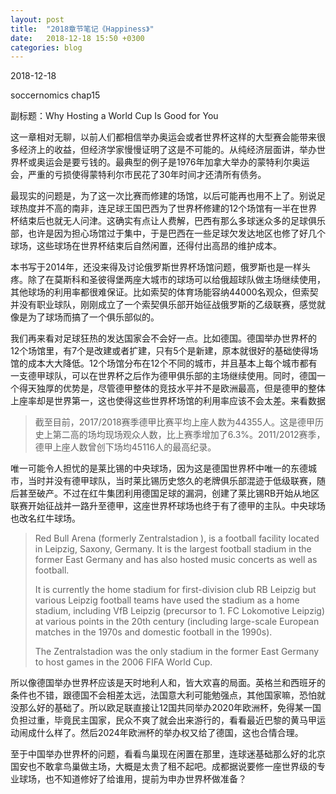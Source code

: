 ```yaml
---
layout: post
title:  "2018章节笔记《Happiness》"
date:   2018-12-18 15:50 +0300
categories: blog
---
```


2018-12-18

soccernomics chap15

副标题：Why Hosting a World Cup Is Good for You

这一章相对无聊，以前人们都相信举办奥运会或者世界杯这样的大型赛会能带来很多经济上的收益，但经济学家慢慢证明了这是不可能的。从纯经济层面讲，举办世界杯或奥运会是要亏钱的。最典型的例子是1976年加拿大举办的蒙特利尔奥运会，严重的亏损使得蒙特利尔市民花了30年时间才还清所有债务。

最现实的问题是，为了这一次比赛而修建的场馆，以后可能再也用不上了。别说足球热度并不高的南非，连足球王国巴西为了世界杯修建的12个场馆有一半在世界杯结束后也就无人问津。这确实有点让人费解，巴西有那么多球迷众多的足球俱乐部，也许是因为担心场馆过于集中，于是巴西在一些足球欠发达地区也修了好几个球场，这些球场在世界杯结束后自然闲置，还得付出高昂的维护成本。

本书写于2014年，还没来得及讨论俄罗斯世界杯场馆问题，俄罗斯也是一样头疼。除了在莫斯科和圣彼得堡两座大城市的球场可以给俄超球队做主场继续使用，其他球场的利用率都很难保证。比如索契的体育场能容纳44000名观众，但索契并没有职业球队，刚刚成立了一个索契俱乐部开始征战俄罗斯的乙级联赛，感觉就像是为了球场而搞了一个俱乐部似的。

我们再来看对足球狂热的发达国家会不会好一点。比如德国。德国举办世界杯的12个场馆里，有7个是改建或者扩建，只有5个是新建，原本就很好的基础使得场馆的成本大大降低。12个场馆分布在12个不同的城市，并且基本上每个城市都有一支德甲球队，可以在世界杯之后作为德甲俱乐部的主场继续使用。同时，德国一个得天独厚的优势是，尽管德甲整体的竞技水平并不是欧洲最高，但是德甲的整体上座率却是世界第一，这也使得这些世界杯场馆的利用率应该不会太差。来看数据

> 截至目前，2017/2018赛季德甲比赛平均上座人数为44355人。这是德甲历史上第二高的场均现场观众人数，比上赛季增加了6.3%。2011/2012赛季，德甲上座人数曾创下场均45116人的最高纪录。

唯一可能令人担忧的是莱比锡的中央球场，因为这是德国世界杯中唯一的东德城市，当时并没有德甲球队，当时莱比锡历史悠久的老牌俱乐部混迹于低级联赛，随后甚至破产。不过在红牛集团利用德国足球的漏洞，创建了莱比锡RB开始从地区联赛开始征战并一路升至德甲，这座世界杯球场也终于有了德甲的主队。中央球场也改名红牛球场。

> Red Bull Arena (formerly Zentralstadion ), is a football facility located in Leipzig, Saxony, Germany. It is the largest football stadium in the former East Germany and has also hosted music concerts as well as football.
>
> It is currently the home stadium for first-division club RB Leipzig but various Leipzig football teams have used the stadium as a home stadium, including VfB Leipzig (precursor to 1. FC Lokomotive Leipzig) at various points in the 20th century (including large-scale European matches in the 1970s and domestic football in the 1990s).
>
> The Zentralstadion was the only stadium in the former East Germany to host games in the 2006 FIFA World Cup.

所以像德国举办世界杯应该是天时地利人和，皆大欢喜的局面。英格兰和西班牙的条件也不错，跟德国不会相差太远，法国意大利可能勉强点，其他国家嘛，恐怕就没那么好的基础了。所以欧足联直接让12国共同举办2020年欧洲杯，免得某一国负担过重，毕竟民主国家，民众不爽了就会出来游行的，看看最近巴黎的黄马甲运动闹成什么样了。然后2024年欧洲杯的举办权又给了德国，这也合情合理。

至于中国举办世界杯的问题，看看鸟巢现在闲置在那里，连球迷基础那么好的北京国安也不敢拿鸟巢做主场，大概是太贵了租不起吧。成都据说要修一座世界级的专业球场，也不知道修好了给谁用，提前为申办世界杯做准备？




<!--end-->
